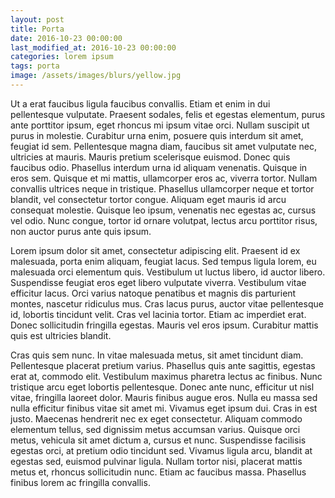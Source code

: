 ```yaml
---
layout: post
title: Porta
date: 2016-10-23 00:00:00
last_modified_at: 2016-10-23 00:00:00
categories: lorem ipsum
tags: porta
image: /assets/images/blurs/yellow.jpg
---
```


Ut a erat faucibus ligula faucibus convallis. Etiam et enim in dui pellentesque vulputate. Praesent sodales, felis et egestas elementum, purus ante porttitor ipsum, eget rhoncus mi ipsum vitae orci. Nullam suscipit ut purus in molestie. Curabitur urna enim, posuere quis interdum sit amet, feugiat id sem. Pellentesque magna diam, faucibus sit amet vulputate nec, ultricies at mauris. Mauris pretium scelerisque euismod. Donec quis faucibus odio. Phasellus interdum urna id aliquam venenatis. Quisque in eros sem. Quisque et mi mattis, ullamcorper eros ac, viverra tortor. Nullam convallis ultrices neque in tristique. Phasellus ullamcorper neque et tortor blandit, vel consectetur tortor congue. Aliquam eget mauris id arcu consequat molestie. Quisque leo ipsum, venenatis nec egestas ac, cursus vel odio. Nunc congue, tortor id ornare volutpat, lectus arcu porttitor risus, non auctor purus ante quis ipsum.
<!--more-->

Lorem ipsum dolor sit amet, consectetur adipiscing elit. Praesent id ex malesuada, porta enim aliquam, feugiat lacus. Sed tempus ligula lorem, eu malesuada orci elementum quis. Vestibulum ut luctus libero, id auctor libero. Suspendisse feugiat eros eget libero vulputate viverra. Vestibulum vitae efficitur lacus. Orci varius natoque penatibus et magnis dis parturient montes, nascetur ridiculus mus. Cras lacus purus, auctor vitae pellentesque id, lobortis tincidunt velit. Cras vel lacinia tortor. Etiam ac imperdiet erat. Donec sollicitudin fringilla egestas. Mauris vel eros ipsum. Curabitur mattis quis est ultricies blandit.

Cras quis sem nunc. In vitae malesuada metus, sit amet tincidunt diam. Pellentesque placerat pretium varius. Phasellus quis ante sagittis, egestas erat at, commodo elit. Vestibulum maximus pharetra lectus ac finibus. Nunc tristique arcu eget lobortis pellentesque. Donec ante nunc, efficitur ut nisl vitae, fringilla laoreet dolor. Mauris finibus augue eros. Nulla eu massa sed nulla efficitur finibus vitae sit amet mi. Vivamus eget ipsum dui. Cras in est justo. Maecenas hendrerit nec ex eget consectetur. Aliquam commodo elementum tellus, sed dignissim metus accumsan varius. Quisque orci metus, vehicula sit amet dictum a, cursus et nunc. Suspendisse facilisis egestas orci, at pretium odio tincidunt sed. Vivamus ligula arcu, blandit at egestas sed, euismod pulvinar ligula. Nullam tortor nisi, placerat mattis metus et, rhoncus sollicitudin nunc. Etiam ac faucibus massa. Phasellus finibus lorem ac fringilla convallis.
